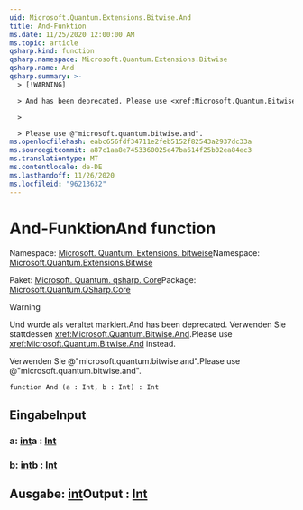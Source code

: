 ```yaml
---
uid: Microsoft.Quantum.Extensions.Bitwise.And
title: And-Funktion
ms.date: 11/25/2020 12:00:00 AM
ms.topic: article
qsharp.kind: function
qsharp.namespace: Microsoft.Quantum.Extensions.Bitwise
qsharp.name: And
qsharp.summary: >-
  > [!WARNING]

  > And has been deprecated. Please use <xref:Microsoft.Quantum.Bitwise.And> instead.

  >

  > Please use @"microsoft.quantum.bitwise.and".
ms.openlocfilehash: eabc656fdf34711e2feb5152f82543a2937dc33a
ms.sourcegitcommit: a87c1aa8e7453360025e47ba614f25b02ea84ec3
ms.translationtype: MT
ms.contentlocale: de-DE
ms.lasthandoff: 11/26/2020
ms.locfileid: "96213632"
---
```

# <a name="and-function"></a><span data-ttu-id="15e1d-102">And-Funktion</span><span class="sxs-lookup"><span data-stu-id="15e1d-102">And function</span></span>

<span data-ttu-id="15e1d-103">Namespace: [Microsoft. Quantum. Extensions. bitweise](xref:Microsoft.Quantum.Extensions.Bitwise)</span><span class="sxs-lookup"><span data-stu-id="15e1d-103">Namespace: [Microsoft.Quantum.Extensions.Bitwise](xref:Microsoft.Quantum.Extensions.Bitwise)</span></span>

<span data-ttu-id="15e1d-104">Paket: [Microsoft. Quantum. qsharp. Core](https://nuget.org/packages/Microsoft.Quantum.QSharp.Core)</span><span class="sxs-lookup"><span data-stu-id="15e1d-104">Package: [Microsoft.Quantum.QSharp.Core](https://nuget.org/packages/Microsoft.Quantum.QSharp.Core)</span></span>


> [!WARNING]
> <span data-ttu-id="15e1d-105">Und wurde als veraltet markiert.</span><span class="sxs-lookup"><span data-stu-id="15e1d-105">And has been deprecated.</span></span> <span data-ttu-id="15e1d-106">Verwenden Sie stattdessen <xref:Microsoft.Quantum.Bitwise.And>.</span><span class="sxs-lookup"><span data-stu-id="15e1d-106">Please use <xref:Microsoft.Quantum.Bitwise.And> instead.</span></span>
>
> <span data-ttu-id="15e1d-107">Verwenden Sie @"microsoft.quantum.bitwise.and".</span><span class="sxs-lookup"><span data-stu-id="15e1d-107">Please use @"microsoft.quantum.bitwise.and".</span></span>



```qsharp
function And (a : Int, b : Int) : Int
```


## <a name="input"></a><span data-ttu-id="15e1d-108">Eingabe</span><span class="sxs-lookup"><span data-stu-id="15e1d-108">Input</span></span>

### <a name="a--int"></a><span data-ttu-id="15e1d-109">a: [int](xref:microsoft.quantum.lang-ref.int)</span><span class="sxs-lookup"><span data-stu-id="15e1d-109">a : [Int](xref:microsoft.quantum.lang-ref.int)</span></span>




### <a name="b--int"></a><span data-ttu-id="15e1d-110">b: [int](xref:microsoft.quantum.lang-ref.int)</span><span class="sxs-lookup"><span data-stu-id="15e1d-110">b : [Int](xref:microsoft.quantum.lang-ref.int)</span></span>





## <a name="output--int"></a><span data-ttu-id="15e1d-111">Ausgabe: [int](xref:microsoft.quantum.lang-ref.int)</span><span class="sxs-lookup"><span data-stu-id="15e1d-111">Output : [Int](xref:microsoft.quantum.lang-ref.int)</span></span>

